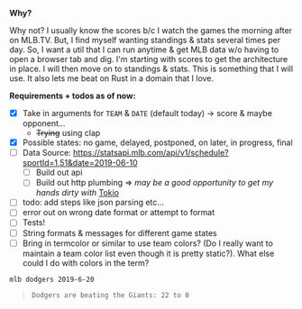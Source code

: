  **Why?**
 
 Why not? I usually know the scores b/c I watch the games the morning after on MLB.TV. 
 But, I find myself wanting standings & stats several times per day.
 So, I want a util that I can run anytime & get MLB data w/o having to open a browser tab and dig.
 I'm starting with scores to get the architecture in place. I will then move on to standings & stats.
 This is something that I will use. It also lets me beat on Rust in a domain that I love.
 
 
 
 **Requirements + todos as of now:**
 
- [x]  Take in arguments for `TEAM` & `DATE` (default today) -> score & maybe opponent...
    * ~~Trying~~ using clap 
- [x]  Possible states: no game, delayed, postponed, on later, in progress, final
- [ ]  Data Source: https://statsapi.mlb.com/api/v1/schedule?sportId=1,51&date=2019-06-10
    - [ ]  Build out api
    - [ ]  Build out http plumbing => _may be a good opportunity to get my hands dirty with_ [Tokio](https://tokio.rs/)
- [ ]  todo: add steps like json parsing etc...
- [ ]  error out on wrong date format or attempt to format
- [ ]  Tests! 
- [ ]  String formats & messages for different game states 
- [ ]  Bring in termcolor or similar to use team colors? (Do I really want to maintain a team color list even though it is pretty static?). What else could I do with colors in the term?

`mlb dodgers 2019-6-20`
> `Dodgers are beating the Giants: 22 to 0`